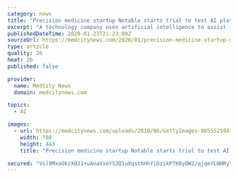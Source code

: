 ```yaml
---
category: news
title: "Precision medicine startup Notable starts trial to test AI platform in blood cancer patients"
excerpt: "A technology company uses artificial intelligence to assist in cancer drug development has launched a study that will collect data on up to 1,000 blood cancer patients over the course of a year. San Francisco-based Notable said Wednesday it had launched the study, titled ANSWer, which will collect de-identified specimens with matched clinical ..."
publishedDateTime: 2020-01-23T21:23:00Z
sourceUrl: https://medcitynews.com/2020/01/precision-medicine-startup-notable-starts-trial-to-test-ai-platform-in-blood-cancer-patients/
type: article
quality: 26
heat: 26
published: false

provider:
  name: MedCity News
  domain: medcitynews.com

topics:
  - AI

images:
  - url: https://medcitynews.com/uploads/2018/06/GettyImages-865552594.jpg
    width: 788
    height: 443
    title: "Precision medicine startup Notable starts trial to test AI platform in blood cancer patients"

secured: "Vsl9MxoOkzXQJ1+uAnaVieYS2Q1uXqsthHhYiDzikP7K0yOW2/qjqeYLNHRyYA6/bYQUW9dktBGxx29bWuBW9wKdCBnKg3iRsyE9nQqclEOP6cEgX833myQ0D7mYWnxs3SuLdvmKFAkVpyFbLCPz5g8N1SrGrO21olOkP0o+RQWI5P2zY98b0t4wvDWPdjMzVDUZsYYmja0ur/+h3X0jYDIBihRYzJgqZs3wjluqGmiwy1ZostsZFG+YEUi3/h3m73d/bE8MeTqngTFRHJiJT2lKscn7mmQx9j56uy0dHL5oQvtcZiuBzZLUF61MrS0dZRTjtOScjQ0cp3SFMnBSY4t2FesMLN/NFdTwJW76TSPQKPy/MaQpTN7ipKldsgKb99z0RbkUK3EkhOH0RqoPxo/LdL+ZR5u5SkwW+ItdHdSUj227GOhnh24Oqx+804B+9t7cM6/s2m/NTAEUzFv9DuuEioXNN1qiltF810L5Qjo=;rs6wiuNptoSxtycsVVMWNg=="
---
```


